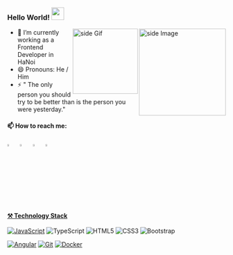   ### Hello World!  <img src="https://github.com/sciencepal/sciencepal/blob/master/assets/Hi.gif" width="29px">

  
<img src="https://github.com/sciencepal/sciencepal/blob/master/assets/life_balance.gif" alt="side Image" align="right" width="200" height="auto" />
<a href="https://ko-fi.com/sciencepal"> <img src="https://media3.giphy.com/media/ZEB6yFbLnhyQf7g3hn/giphy.gif" alt="side Gif" align="right" width="150" height="auto"/> </a>
  
  - 🔭 I’m currently working as a Frontend Developer in HaNoi
  - 😄 Pronouns: He / Him
  - ⚡ " The only person you should try to be better than is the person you were yesterday."
  
  #### 📫 How to reach me:
  
   [<img src="https://img.icons8.com/color/48/000000/linkedin.png" width="3.5%"/>](https://www.linkedin.com/in/ndnam0109/)  &nbsp; [<img src="https://img.icons8.com/fluent/48/000000/facebook-new.png" width="3.5%"/>](https://www.facebook.com/nam970901/)  &nbsp; [<img src="https://img.icons8.com/fluent/48/000000/instagram-new.png" width="3.5%"/>](https://www.instagram.com/namnguyen.0109/)  &nbsp; <a href="mailto:namnd0901@gmail.com"> <img src="https://img.icons8.com/fluent/48/000000/gmail.png" width="3.5%"/>
  
  
  #### ⚒ Technology Stack

[![JavaScript](https://img.shields.io/badge/-JavaScript-%23F7DF1C?style=flat-square&logo=javascript&logoColor=000000&labelColor=%23F7DF1C&color=%23FFCE5A)](https://www.javascript.com/)
  ![TypeScript](https://img.shields.io/badge/-TypeScript-007ACC?style=flat-square&logo=typescript)
  ![HTML5](https://img.shields.io/badge/-HTML5-E34F26?style=flat-square&logo=html5&logoColor=white)
![CSS3](https://img.shields.io/badge/-CSS3-1572B6?style=flat-square&logo=css3)
![Bootstrap](https://img.shields.io/badge/-Bootstrap-563D7C?style=flat-square&logo=bootstrap)

  [![Angular](https://img.shields.io/badge/-Angular-ff4040?style=flat-square&logo=angular&logoColor=0000)](https://www.angular.io/)
[![Git](https://img.shields.io/badge/-Git-%23F05032?style=flat-square&logo=git&logoColor=%23ffffff)](https://git-scm.com/)
[![Docker](https://img.shields.io/badge/-Docker-2496ED?style=flat-square&logo=docker&logoColor=ffffff)](https://www.docker.com/)
  

  
  

